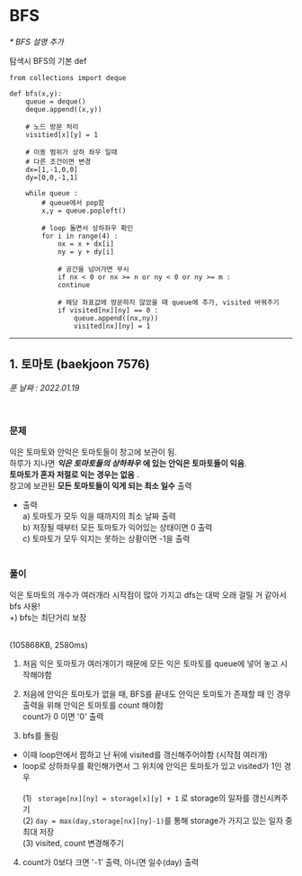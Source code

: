 # BFS
_* BFS 설명 추가_<br>

탐색시 BFS의 기본 def
```
from collections import deque

def bfs(x,y):
    queue = deque() 
    deque.append((x,y))

    # 노드 방문 처리
    visitied[x][y] = 1

    # 이동 범위가 상하 좌우 일때
    # 다른 조건이면 변경
    dx=[1,-1,0,0]
    dy=[0,0,-1,1]

    while queue :
        # queue에서 pop함
        x,y = queue.popleft()
        
        # loop 돌면서 상하좌우 확인
        for i in range(4) :
            nx = x + dx[i]
            ny = y + dy[i]
            
            # 공간을 넘어가면 무시
            if nx < 0 or nx >= n or ny < 0 or ny >= m :
            continue

            # 해당 좌표값에 방문하지 않았을 때 queue에 추가, visited 바꿔주기
            if visited[nx][ny] == 0 :
                queue.append((nx,ny))
                visited[nx][ny] = 1 
```
___
## 1. 토마토 (baekjoon 7576) 
*푼 날짜 : 2022.01.19*

<br/>

### 문제

익은 토마토와 안익은 토마토들이 창고에 보관이 됨.<br> 하루가 지나면 ***익은 토마토들의 상하좌우*** **에 있는 안익은 토마토들이 익음**.<br> 
**토마토가 혼자 저절로 익는 경우는 없음** .<br> 
창고에 보관된 **모든 토마토들이 익게 되는 최소 일수** 출력<br>
* 출력 <br>
    a) 토마토가 모두 익을 때까지의 최소 날짜 출력<br>
    b) 저장될 때부터 모든 토마토가 익어있는 상태이면 0 출력<br>
    c) 토마토가 모두 익지는 못하는 상황이면 -1을 출력
</br><br>



### 풀이

익은 토마토의 개수가 여러개라 시작점이 많아 가지고 dfs는 대박 오래 걸릴 거 같아서 bfs 사용!<br>
+) bfs는 최단거리 보장 <br><br>

(105868KB, 2580ms)
1. 처음 익은 토마토가 여러개이기 때문에 모든 익은 토마토를 queue에 넣어 놓고 시작해야함 

2. 처음에 안익은 토마토가 없을 때, BFS를 끝내도 안익은 토마토가 존재할 때
인 경우 출력을 위해 안익은 토마토를 count 해야함 <br>
count가 0 이면 '0' 출력

3. bfs를 돌림<br>
- 이때 loop안에서 팝하고 난 뒤에 visited를 갱신해주어야함 (시작점 여러개)<br>
- loop로 상하좌우를 확인해가면서 그 위치에 안익은 토마토가 있고 visited가 1인 경우 <br><br>
(1)
``` storage[nx][ny] = storage[x][y] + 1``` 로 storage의 일자를 갱신시켜주기 <br>
(2) 
```day = max(day,storage[nx][ny]-1)```를 통해 storage가 가지고 있는 일자 중 최대 저장 <br>
(3) visited, count 변경해주기 <br>

4. count가 0보다 크면 '-1' 출력, 아니면 일수(day) 출력
